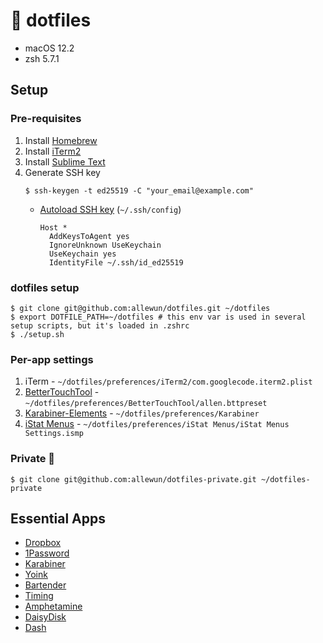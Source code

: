 # 🚥 dotfiles

- macOS 12.2
- zsh 5.7.1

##  Setup

### Pre-requisites

1. Install [Homebrew](https://brew.sh/)
2. Install [iTerm2](https://iterm2.com/)
3. Install [Sublime Text](https://www.sublimetext.com/)
4. Generate SSH key
   ```
   $ ssh-keygen -t ed25519 -C "your_email@example.com"
   ```
   - [Autoload SSH key](https://help.github.com/en/github/authenticating-to-github/generating-a-new-ssh-key-and-adding-it-to-the-ssh-agent#adding-your-ssh-key-to-the-ssh-agent) (`~/.ssh/config`)
      ```
      Host *
        AddKeysToAgent yes
        IgnoreUnknown UseKeychain
        UseKeychain yes
        IdentityFile ~/.ssh/id_ed25519
      ```

### dotfiles setup

```
$ git clone git@github.com:allewun/dotfiles.git ~/dotfiles
$ export DOTFILE_PATH=~/dotfiles # this env var is used in several setup scripts, but it's loaded in .zshrc
$ ./setup.sh
```

### Per-app settings

1. iTerm - `~/dotfiles/preferences/iTerm2/com.googlecode.iterm2.plist`
2. [BetterTouchTool](https://folivora.ai/) - `~/dotfiles/preferences/BetterTouchTool/allen.bttpreset`
3. [Karabiner-Elements](https://karabiner-elements.pqrs.org/) - `~/dotfiles/preferences/Karabiner`
4. [iStat Menus](https://bjango.com/mac/istatmenus/) - `~/dotfiles/preferences/iStat Menus/iStat Menus Settings.ismp`

### Private 🔐

```
$ git clone git@github.com:allewun/dotfiles-private.git ~/dotfiles-private
```

## Essential Apps

- [Dropbox](https://www.dropbox.com/)
- [1Password](https://1password.com/downloads/mac/)
- [Karabiner](https://karabiner-elements.pqrs.org/)
- [Yoink](https://eternalstorms.at/yoink/mac/index.html)
- [Bartender](https://www.macbartender.com/)
- [Timing](https://timingapp.com/)
- [Amphetamine](https://apps.apple.com/us/app/amphetamine/id937984704?mt=12)
- [DaisyDisk](https://daisydiskapp.com/)
- [Dash](https://kapeli.com/dash)
